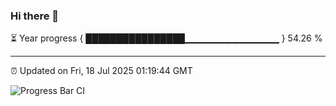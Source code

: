 ### Hi there 👋

⏳ Year progress { ████████████████▁▁▁▁▁▁▁▁▁▁▁▁▁▁ } 54.26 %

---

⏰ Updated on Fri, 18 Jul 2025 01:19:44 GMT

![Progress Bar CI](https://github.com/liununu/liununu/workflows/Progress%20Bar%20CI/badge.svg)
